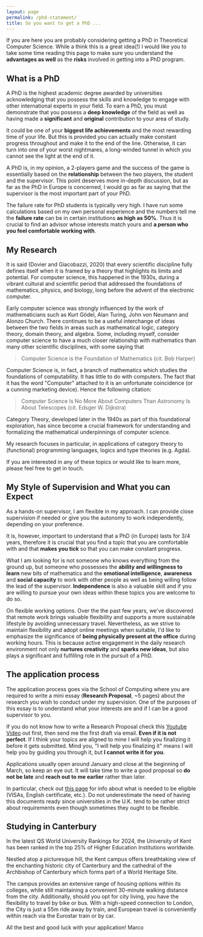 ```yaml
---
layout: page
permalink: /phd-statement/
title: So you want to get a PhD ...  
---
```

If you are here you are probably considering getting a PhD in Theoretical Computer Science. 
While a think this is a great idea(!) I would like you to take some time reading this page to make sure you understand the **advantages as well** as the **risks** involved in getting into a PhD program.      

## What is a PhD
A PhD is the highest academic degree awarded by universities acknowledging that
you possess the skills and knowledge to engage with other international experts
in your field. To earn a PhD, you must demonstrate that you possess a **deep
knowledge** of the field  as well as having made a **significant** and
**original** contribution to your area of study.

It could be one of your **biggest life achievements** and the
most rewarding time of your life. But this is provided you can actually make
constant progress throughout and make it to the end of the line. Otherwise, it
can turn into one of your worst nightmares, a long-winded tunnel in which you
cannot see the light at the end of it. 

A PhD is, in my opinion, a 2-players game and the success of the game is
essentially based on the **relationship** between the two players, the student
and the supervisor. This point deserves more in-depth discussion, but as far as
the PhD in Europe is concerned, I would go as far as saying that the supervisor
is the most important part of your PhD.

The failure rate for PhD students is typically very high. I have run some
calculations based on my own personal experience and the numbers tell me the
**failure rate** can be in certain institutions **as high as 50%**. Thus it is
crucial to find an advisor whose interests match yours and **a person who you
feel comfortable working with**. 

## My Research
It is said (Dovier and Giacobazzi, 2020) that every scientific discipline fully defines itself when it is framed by a theory that highlights its limits and potential. For computer science, this happened in the 1930s, during a vibrant cultural and scientific period that addressed the
foundations of mathematics, physics, and biology, long before the advent of the
electronic computer.

Early computer science was strongly influenced by the work of mathematicians
such as Kurt Gödel,  Alan Turing, John von Neumann and Alonzo Church. There
continues to be a useful interchange of ideas between the two fields in areas
such as mathematical logic, category theory, domain theory, and algebra. Some,
including myself, consider computer science to have a much closer relationship
with mathematics than many other scientific disciplines, with some saying that 

> Computer Science is the Foundation of Mathematics (cit. Bob Harper)

Computer Science is, in fact, a branch of mathematics which studies the
foundations of computability. It has little to do with computers. The fact that
it has the word "Computer" attached to it is an unfortunate coincidence (or a
cunning marketing device). Hence the following citation:

> Computer Science Is No More About Computers Than Astronomy Is About Telescopes (cit. Edsger W. Dijkstra)

Category Theory, developed later in the 1940s as part of this foundational
exploration, has since become a crucial framework for understanding and
formalizing the mathematical underpinnings of computer science.

My research focuses in particular, in applications of category theory to (functional) programming languages, logics and type theories (e.g. Agda). 

If you are interested in any of these topics or would like to learn more, please
feel free to get in touch.


## My Style of Supervision and What you can Expect
As a hands-on supervisor, I am flexible in my approach. I can provide close
supervision if needed or give you the autonomy to work independently, depending
on your preference.

It is, however, important to understand that a PhD (in Europe) lasts for 3/4
years, therefore it is crucial that you find a topic that you are comfortable
with and that **makes you tick** so that you can make constant progress.

What I am looking for is not someone who knows everything from the ground up,
but someone who possesses the **ability and willingness to learn** new bits of
mathematics and the **emotional intelligence**, **awareness** and **social
capacity** to work with other people as well as being willing follow the lead of
the supervisor. **Independence** is also a valuable skill and if you are willing
to pursue your own ideas within these topics you are welcome to do so.

On flexible working options. Over the the past few years,
we've discovered that remote work brings valuable flexibility and supports a
more sustainable lifestyle by avoiding unnecessary travel. Nevertheless, as we
strive to maintain flexibility and adopt online meetings when suitable, I'd like
to emphasize the significance of **being physically present at the office**
during working hours. This is because active engagement in the daily research
environment not only **nurtures creativity** and **sparks new ideas**, but also
plays a significant and fulfilling role in the pursuit of a PhD.

## The application process
The application process goes via the School of Computing where you are required
to write a mini essay (**Research Proposal**, ~5 pages) about the research
you wish to conduct under my supervision. One of the purposes of this essay is
to understand what your interests are and if I can be a good supervisor to you.

If you do not know how to write a Research Proposal check this [Youtube
Video](https://www.youtube.com/watch?v=s5nLdm4Dt-0) out first, then send me the
first draft via email. **Even if it is not perfect**. If I think your topics are
aligned to mine I will help you finalizing it before it gets submitted.  Mind
you, "I will help you finalizing it" means I will help you by guiding you
through it, but **I cannot write it for you**. 

Applications usually open around January and close at the beginning of March, so
keep an eye out. It will take time to write a good proposal so **do not be
late** and **reach out to me earlier** rather than later. 

In particular, check out [this
page](https://www.kent.ac.uk/courses/postgraduate/283/computer-science) for info
about what is needed to be eligible (VISAs, English certificate, etc.). Do not
underestimate the need of having this documents ready since universities in the
U.K. tend to be rather strict about requirements even though sometimes they
ought to be flexible. 

## Studying in Canterbury

In the latest QS World University Rankings for 2024, the University of Kent has
been ranked in the top 25% of Higher Education Institutions worldwide.

Nestled atop a picturesque hill, the Kent campus offers breathtaking view of the
enchanting historic city of Canterbury and the cathedral of the Archbishop of
Canterbury which forms part of a World Heritage Site. 

The campus provides an extensive range of housing options within its colleges,
while still maintaining a convenient 30-minute walking distance from the city.
Additionally, should you opt for city living, you have the flexibility to travel
by bike or bus. With a high-speed connection to London, the City is just a 55m
ride away by train, and European travel is conveniently within reach via the
Eurostar train or by car.

All the best and good luck with your application! 
Marco
